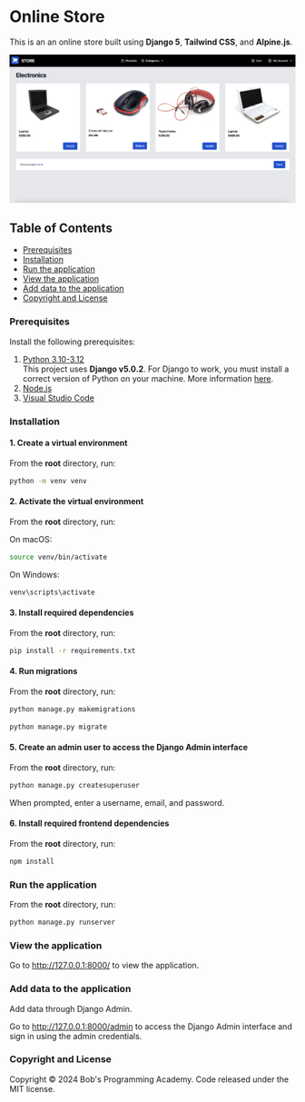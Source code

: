 # Online Store

This is an an online store built using **Django 5**, **Tailwind CSS**, and **Alpine.js**.

![plot](https://github.com/BobsProgrammingAcademy/django-tailwind-css-alpinejs-online-store/blob/master/static/img/store.png?raw=true)

## Table of Contents

- [Prerequisites](#prerequisites)
- [Installation](#installation)
- [Run the application](#run-the-application)
- [View the application](#view-the-application)
- [Add data to the application](#add-data-to-the-application)
- [Copyright and License](#copyright-and-license)

### Prerequisites

Install the following prerequisites:

1. [Python 3.10-3.12](https://www.python.org/downloads/)
   <br> This project uses **Django v5.0.2**. For Django to work, you must install a correct version of Python on your machine. More information [here](https://django.readthedocs.io/en/stable/faq/install.html).
2. [Node.js](https://nodejs.org/en/)
3. [Visual Studio Code](https://code.visualstudio.com/download)

### Installation

#### 1. Create a virtual environment

From the **root** directory, run:

```bash
python -m venv venv
```

#### 2. Activate the virtual environment

From the **root** directory, run:

On macOS:

```bash
source venv/bin/activate
```

On Windows:

```bash
venv\scripts\activate
```

#### 3. Install required dependencies

From the **root** directory, run:

```bash
pip install -r requirements.txt
```

#### 4. Run migrations

From the **root** directory, run:

```bash
python manage.py makemigrations
```

```bash
python manage.py migrate
```

#### 5. Create an admin user to access the Django Admin interface

From the **root** directory, run:

```bash
python manage.py createsuperuser
```

When prompted, enter a username, email, and password.

#### 6. Install required frontend dependencies

From the **root** directory, run:

```bash
npm install
```

### Run the application

From the **root** directory, run:

```bash
python manage.py runserver
```

### View the application

Go to http://127.0.0.1:8000/ to view the application.

### Add data to the application

Add data through Django Admin.

Go to http://127.0.0.1:8000/admin to access the Django Admin interface and sign in using the admin credentials.

### Copyright and License

Copyright © 2024 Bob's Programming Academy. Code released under the MIT license.
